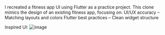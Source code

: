 I recreated a fitness app UI using Flutter as a practice project. This clone mimics the design of an existing fitness app, focusing on:
UI/UX accuracy – Matching layouts and colors
Flutter best practices – Clean widget structure

Inspired UI:
![image](https://github.com/user-attachments/assets/ddbbee68-1e57-401e-900a-2b4782fd8556)
